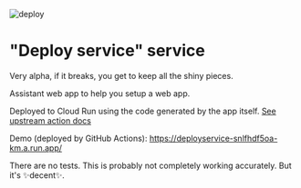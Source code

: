 ![deploy](https://github.com/glasnt/deploy-service-service/actions/workflows/deploy.yaml/badge.svg)

# "Deploy service" service

Very alpha, if it breaks, you get to keep all the shiny pieces.

Assistant web app to help you setup a web app.

Deployed to Cloud Run using the code generated by the app itself. [See upstream action docs](https://github.com/google-github-actions/auth#direct-wif)

Demo (deployed by GitHub Actions): <https://deployservice-snlfhdf5oa-km.a.run.app/>

There are no tests. This is probably not completely working accurately. But it's ✨decent✨.
